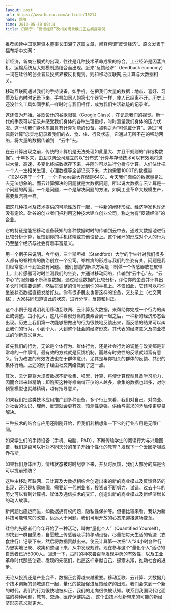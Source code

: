 ```yaml
---
layout: post
url: https://www.huxiu.com/article/15214
name: 虎嗅
time: 2013-05-30 09:14
title: 田溯宁：“反馈经济”及相关商业模式正在初露端倪
---
```

推荐阅读中国宽带资本董事长田溯宁这篇文章，阐释何谓“反馈经济”。原文发表于福布斯中文网：

新经济，新商业模式的出现，往往是几种技术革命成果的综合。工业经济是因蒸汽机、运输系统及大规模制造结合而出现。近来“反馈经济”（feedback economy）一词在硅谷的创业者及投资界被反复提到，则和移动互联网,云计算与大数据相关。

移动互联网通过我们的手持设备，如手机，在把我们大量的数据：地点、喜好、习惯及状态时时记录下来。手机如同人的第七个器官一样，使人已经离不开。历史上还没什么工具如同手机一样时时与我们相伴，成为我们生活轨迹的记录者。

这还仅为开始。谷歌设计的谷歌眼镜（Google Glass），在记录我们的视觉。新一代的手表可以记录并感受我们身体的各种生理指标，时时测量我们身体的压力状况。这一切我们身体周围具有计算功能的设备，被称之为“可佩戴计算”。通过“可佩戴计算”忠实地记录着我们的衣、食、住、行及状态。它通过无所不在的移动网络，将大量的数据传输到　“云中”去。

在云计算出现之前，传统的计算机是无法处理如此量大、并且不规则的“非结构数据”。十年多来，由互联网公司建立的以“分布式”计算与存储技术可以有效地将这些大量、高速、多变化终端数据存下来，并随时可以进行分析与计算。人们估计把一个人一生相关生理、心理数据等全部记录下来，大约需要1000T的数据量（1024G等于一个T，一个iPhone最大存储是64G）。今天我们面临的数据量是过去无法想象的。而云计算解决的问题就是大数据问题。所以说大数据与云计算是一个问题的两面。一个是问题，一个是解决问题的方法。如同工业革命大规模生产，需要蒸汽机一样。

把这几种技术及技术提供的可能性放在一起，一种新的闭环形成。经济学家也许还没有定论。硅谷的创业者们把利用这种技术建立创业公司，称之为有“反馈经济”的企业。

它的特征是能把移动设备获知的各种数据时时的传输到云中去。通过大数据池进行比较分析计算，反馈到你的手机终端或其他设备上。这个闭环的形成对个人的行为乃至整个经济与社会有着丰富意义。

用一个例子来说明。今年初，三个斯坦福（Standford）大学的学生针对我们很多人都有的脊椎病的防治创立一个公司。脊椎病的形成与我们的坐姿有关。问题是我们经常意识不到坐姿有问题。 他们创造的解决方案是：制做一个传感器放在皮带上，此传感器可时时监测我们的坐姿，并通过移动网络，传输到“云中心”去。“云中心”的服务器不断积累数据，通过经验数据的比较分析，评估你的坐姿并计算出多长时间需要调整，然后将调整的信号发到你的手机上。不仅如此，它还可以将你坐姿状态数据直接发给好友。你有很多朋友也带这样的设备，交友录上（社交网络），大家共同知道彼此的状态，进行分享、反馈和纠正。

这个小例子是说明利用移动互联网、云计算及大数据，来帮助你完成一个行为的纠正或调整。由小见大，这几种看似分离的要素合到一起之后，一种新的经济形态会出现。历史上我们第一次能够把做出的行为很快地反馈出来，而反馈的结果可以纠正我们的行为，小到个人，大到整个社会的经济形态。其代表的经济意义及商业模式的创新意义巨大。

首先我们的行为，无论是个体行为、群体行为，还是社会行为的调整与改变都是非常难的一件事情。最有效的方式就是反馈机制。而越有时效性的反馈就越富有意义。行为改变的有效方法也在于群体意识，尤其是与你相关的群体的反馈、共识的集体行动。上述的例子经由社交网络做到了这一点。

其次，云计算将大规模数据不断收集、积累、计算，将使计算模型具备学习能力，因而会越来越精确：即购买这种脊椎病纠正仪的人越多，收集的数据也越多，对你预警模型也就越精确，越有指导意义。

如果我们把这类技术应用推广到多种设备，多个行业来看，我们对自己、对商业、对社会的认识、理解、反馈就会更有效，预测性更强，供给与需求的矛盾便更容易解决。

三种技术的结合与应用还刚刚开始，但我们若稍想象一下它的行业应用是无限广阔。

如果学生们的手持设备（手机、电脑、PAD），不断传输学生的阅读行为与兴趣图谱，我们是否可以针对不同天分的孩子开始个性化的教育？发现下一个爱因斯坦或乔布斯。

如果我们身体压力，情绪状态被时时纪录下来，并及时反馈，我们大部分的病是否可以提前预防？

这种由移动互联网、云计算及大数据相结合创造出来的新的商业模式及反馈经济的出现，还只是初露端倪，需要新一代创业者，投资者不断努力，试错。过去十年的历史可以看到计算机、媒体及通信技术的交汇，创造出新的商业模式及新经济增长的动人故事。

新问题也应运而生，如数据拥有权问题，隐私性保护等。但相比较来看，我认为新科技可能带来的改变，远远大于问题。我们可用开放的心态来迎接这场变革。

硅谷的先驱者们今年开始了一种活动，叫做“量化个人”（Quantified Yourself），即找到一群自愿者，自愿戴上传感器及手持移动设备，尽量把每天生活的轨迹（衣食住行）记录下来，然后将数据贡献出来。使云计算第一次把“人”24小时各种行为忠实地记录、收集和整理下来，从中发现规律。现在参与这个“量化个人”活动的自愿者已近5000人。回想一下，古时的神农尝百草发现中药的有效性，以及工业革命时代那些创造、发现的先驱们，也是这样奉献自己，探索未知，推动社会的进步。

无论从投资还是产业变革，数据正变得越来越重要。移动互联、云计算、大数据几个技术创新的领域连在一起，量化的数据促进反馈经济的出现，我们会来到一个新的时代，我们的行为很快地被纠正，我们的走向很快被认知。联系到我国现代化面临的种种问题，教育、交通、医疗保健挑战， 这个由技术创新带来的可能的新经济形态意义就更大。

